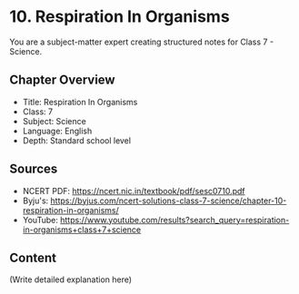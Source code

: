 # 10. Respiration In Organisms

You are a subject-matter expert creating structured notes for Class 7 - Science.

## Chapter Overview
- Title: Respiration In Organisms
- Class: 7
- Subject: Science
- Language: English
- Depth: Standard school level

## Sources
- NCERT PDF: https://ncert.nic.in/textbook/pdf/sesc0710.pdf
- Byju's: https://byjus.com/ncert-solutions-class-7-science/chapter-10-respiration-in-organisms/
- YouTube: https://www.youtube.com/results?search_query=respiration-in-organisms+class+7+science

## Content
(Write detailed explanation here)
